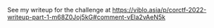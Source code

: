 See my writeup for the challenge at https://viblo.asia/p/corctf-2022-writeup-part-1-m68Z0Joj5kG#comment-vEla2vAeN5k
